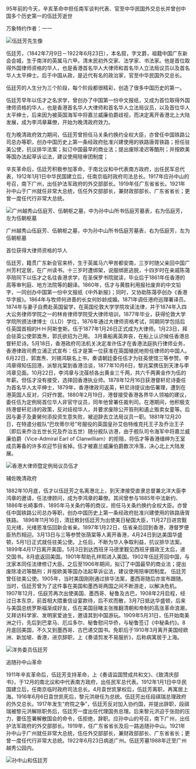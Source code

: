 95年前的今天，辛亥革命中担任南军谈判代表、官至中华民国外交总长并曾创中国多个历史第一的伍廷芳逝世

万象特约作者：一一



![伍廷芳先生像](D:\zhuj\历史上的今天\0623\伍廷芳先生像.jpg)



伍廷芳，（1842年7月9日－1922年6月23日），本名叙，字文爵，祖籍中国广东新会会城，生于南洋的英属马六甲。清末民初外交家、法学家、书法家。他是首位取得外国律师资格的华人，也是香港首名华人大律师和首名华人立法局议员以及首名华人太平绅士。后于中国从政，是近代有名的政治家，官至中华民国外交总长。

伍廷芳的人生分为三个阶段，每个阶段都很精彩，创造了很多中国历史的第一。

伍廷芳早年以伍才之名求学，曾创办了中国第一份中文报纸，又成为首位取得外国律师资格的华人，也是香港首名华人大律师和首名华人立法局议员，以及首位华人太平绅士，后来因为被英国海军中将嘉兰威廉伯爵歧视，而决定离开香港北上大陆发展，成为李鸿章幕僚，开始为晚清政府效力。

在为晚清政府效力期间，伍廷芳曾担任马关条约换约全权大臣，亦曾任中国铁路公司总办等职，创办中国历史上第一条经政府批准兴建使用的铁路唐胥铁路；担任驻美公使，抗议排华法案；拟订中国最早的商业法；提出废除凌迟等酷刑；并按欧美等国办法起草诉讼法，建议使用陪审团制度；

辛亥革命后，伍廷芳积极参加革命，于南北议和中代表南方政府，出任民军总代表，1912年1月1日中华民国建立后，任南京临时政府司法总长。1917年应孙中山的号召，南下广州，出任护法军政府的外交部部长。1919年任广东省省长。1921年孙中山于广州就任非常大总统，伍任外交部部长，兼财政部部长、广东省省长；更曾一度任代行非常大总统。

![广州越秀山伍庭芳、伍朝枢之墓，中为孙中山所书伍庭芳墓表，右为伍庭芳，左为伍朝枢墓](D:\zhuj\历史上的今天\0623\广州越秀山伍庭芳、伍朝枢之墓，中为孙中山所书伍庭芳墓表，右为伍庭芳，左为伍朝枢墓.jpg)

广州越秀山伍庭芳、伍朝枢之墓，中为孙中山所书伍庭芳墓表，右为伍庭芳，左为伍朝枢墓


首位获得大律师资格的华人

伍廷芳，籍贯广东新会官来桥，生于英属马六甲峇都安南，三岁时随父亲回中国广州芳村定居，在广州读书。十三岁时遭绑架，说服绑匪逃脱，十四岁时在亲戚陈蔼亭陪同下以伍才之名往香港求学，在圣保罗书院就读，毕业后于1861年任香港的高等审判庭、地方法院等的翻译。1860年，伍才与黄胜利用报社废弃的中文铅字，一同创办中国第一份中文报纸《中外新报》；同时，又协助陈蔼亭创办《香港华字报》。1864年与牧师何进善的长女何妙龄成婚。1871年调任港府巡理署译员。
1874年与妻子自费赴英国留学，在英国伦敦大学学院攻读法律，并于1874年入四大讼务律师学院之一的林肯律师学院受大律师培训，1877年毕业，获得伦敦大学学院所颁法律博士（LLD）学位，1876年通过大律师资格考试，同期同学包括后任英国首相的H·H·阿斯奎斯。伍于1877年1月26日正式成为大律师。1月23日，拜会驻英公使郭嵩焘，郭氏欲招为己用。
3月乘船离英奔丧，在船上认识候任香港总督轩尼诗。5月18日，香港政府司法机关决定准许伍才在香港法庭执行律师业务，香港律政司费立浦正式宣布：伍才是第一位获准在英国殖民地担任律师的中国人。6月22日，郭嵩焘、刘锡鸿联名上书，奏请朝廷委任伍才为驻英使馆三等参赞。李鸿章得知伍回港，派黎兆棠到香港洽谈，1877年10月6日，黎兆棠携伍到天津与李鸿章见面。10月22日，李鸿章与沈葆桢各出黄金三千两，共六千两黄金作为伍的年薪。但伍才没有接受，选择回香港执业师。1878年12月16日获港督轩尼诗委任为首名华人太平绅士，1879年，香港律政司返英，轩尼诗提议由伍署理，遭到在港英国人反对，只好作罢。1880年2月19日，港督接受香港各界华人领袖的建议，委任伍为定例局首位华人非官守议员，同年他曾署任裁判司。在港期间，他积极支持港督轩尼诗的政策，反对歧视华人，并要求废除公开笞刑和遏止贩卖女童等。后因与妻子及妻舅何添投资生意失败，被迫辞去立法局议员一职。1881年12月20日，在特遣分舰队“巴坎蒂尔号”号服役的英国皇孙艾伯特维克托王子及乔治王子（即后来乔治五世长兄及乔治五世）随分舰队访港，由于舰队司令海军中将嘉兰威廉伯爵（Vice-Admiral Earl of Clanwilliam）的拒阻，将伍才等香港缙绅为王室成员筹备的许多欢迎节目省掉。伍才被嘉兰威廉伯爵数次冷落，决心北上大陆发展。

![香港大律师暨定例局议员伍才](D:\zhuj\历史上的今天\0623\香港大律师暨定例局议员伍才.jpg)

辅佐晚清政府

1882年10月底，伍才以伍廷芳之名离港北上，到天津接受直隶总督兼北洋大臣李鸿章的邀请，任法律顾问，成为李鸿章的幕僚。其间曾参与1885年中法新约、1886年长崎事件、1895年马关条约等的商议，担任马关条约换约全权大臣。亦曾任中国铁路公司总办等职，创办中国历史上第一条经政府批准兴建使用的铁路唐胥铁路。
1896年11月16日，清廷敕封伍廷芳为出使美日秘国大臣，11月27日进宫觐见光绪，光绪恩准伍回新会省亲。1897年1月22日，伍省亲后回到香港，港督罗便臣热烈相迎。3月13日与三等参赞张荫棠等人离开香港，4月24日到达美国华盛顿，5月1日正式就任驻美公使。上任后，不断为华人争取利益，抗议排华法案。1899年4月17日离开美国，5月3日到达西班牙马德里觐见西班牙摄政王太后，递交国书。8月底返回美国。1901年帮助孔祥熙进入美国。1902年伍廷芳回中国，与沈家本同任法律修订大臣。之后至1906年期间，拟订了中国最早的商业法；提出废除凌迟等酷刑；并按欧美等国办法起草诉讼法，建议使用陪审团制度。 伍廷芳曾任驻美公使。1905年，当时美国刚刚通过排华法案，墨西哥随后亦宣布跟随。当时，伍廷芳曾为了这件事在美国和墨西哥两国之间不断游走，以解决危机。1907年12月，伍庭芳再次出使美国、墨西哥、秘鲁及古巴，1908年2月启程，经过日本东京，前首相大隈重信设宴款待，后不欢而散，3月7日抵达华盛顿，后来与美国总统罗斯福渐成好友，伍在美国目睹主张推翻清朝和帝制的高涨革命浪潮，又拜访科学家、发明家爱迪生，邀请其到中国游玩。1909年5月31日，伍开始南美洲之行，先后到巴拿马、厄瓜多尔、秘鲁慰问华侨，与秘鲁签订《中秘条约》。8月底回美国，不久又到墨西哥、古巴递交国书。免职后于1910年3月离开美国经欧洲、新加坡、香港，进京辞职，上《奏请剪发不易服折》，后称病寓居于上海。

![洋务委员伍廷芳](D:\zhuj\历史上的今天\0623\洋务委员伍廷芳.jpg)

追随孙中山革命

1911年辛亥革命后，伍廷芳支持革命，上《奏请监国赞成共和文》、《致清庆邸书》，于12月的南北议和中代表南方政府，出任民军总代表。1912年1月1日中华民国建立后，任南京临时政府司法总长。4月袁世凯掌权后，伍廷芳离职，再寓居上海。1916年6月6日袁世凯死后，黎元洪继任为总统。伍廷芳出任段祺瑞总理政府的外交总长。1917年发生“府院之争”，伍廷芳反对加入协约国，并提出辞职，段祺瑞被黎元洪解除职务后，伍廷芳一度出任代理国务总理。后来黎元洪迫于张勋的压力，要伍签署解散国会的命令，伍拒绝，辞职。应孙中山的号召，南下广州，出任护法军政府的外交部部长。1919年，任广东省省长及后一路追随孙中山。1921年孙中山于广州就任非常大总统，伍任外交部部长，兼财政部部长、广东省省长；更曾一度任代行非常大总统。1922年6月23日病逝广州。伍廷芳墓1988年迁至广州越秀公园内。

![孙中山和伍廷芳](D:\zhuj\历史上的今天\0623\孙中山和伍廷芳.jpg)

